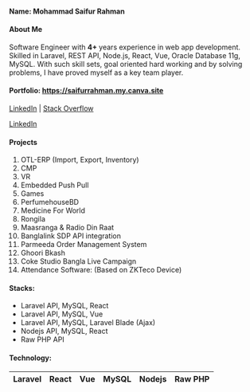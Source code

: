 #### Name: Mohammad Saifur Rahman
#### About Me
Software Engineer with **4+** years experience in web app development. Skilled in Laravel, REST API, Node.js, React, Vue, Oracle Database 11g, MySQL. With such skill sets, goal oriented hard working and by solving problems, I have proved myself as a key team player.

#### Portfolio: <a href="[https://saifurrahman.my.canva.site](https://saifurrahman.my.canva.site)" target="_blank">https://saifurrahman.my.canva.site</a>

<a href="https://www.linkedin.com/in/saifurrahman1193/" target="_blank">LinkedIn</a> | <a href="https://stackoverflow.com/users/14350717/md-saifur-rahman" target="_blank">Stack Overflow</a>

[LinkedIn](https://www.linkedin.com/in/saifurrahman1193/)


#### Projects 
1. OTL-ERP (Import, Export, Inventory)
2. CMP
3. VR
4. Embedded Push Pull
5. Games
6. PerfumehouseBD
7. Medicine For World
8. Rongila
9. Maasranga & Radio Din Raat
10. Banglalink SDP API integration
11. Parmeeda Order Management System
12. Ghoori Bkash
13. Coke Studio Bangla Live Campaign
14. Attendance Software: (Based on ZKTeco Device)




#### Stacks:
- Laravel API, MySQL, React
- Laravel API, MySQL, Vue        
- Laravel API, MySQL, Laravel Blade (Ajax)
- Nodejs API, MySQL, React
- Raw PHP API


#### Technology:


|Laravel|React|Vue|MySQL|Nodejs|Raw PHP |
|-|-|-|-|-|-|
 



